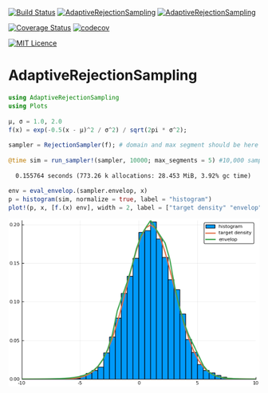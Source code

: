 [![Build Status](https://travis-ci.org/mauriciogtec/AdaptiveRejectionSampling.jl.svg?branch=master)](https://travis-ci.org/mauriciogtec/AdaptiveRejectionSampling.jl)
[![AdaptiveRejectionSampling](http://pkg.julialang.org/badges/AdaptiveRejectionSampling_0.6.svg)](http://pkg.julialang.org/detail/AdaptiveRejectionSampling)
[![AdaptiveRejectionSampling](http://pkg.julialang.org/badges/AdaptiveRejectionSampling_0.7.svg)](http://pkg.julialang.org/detail/AdaptiveRejectionSampling)

[![Coverage Status](https://coveralls.io/repos/github/mauriciogtec/AdaptiveRejectionSampling.jl/badge.svg?branch=master)](https://coveralls.io/github/mauriciogtec/AdaptiveRejectionSampling.jl?branch=master)
[![codecov](https://codecov.io/gh/mauriciogtec/AdaptiveRejectionSampling.jl/branch/master/graph/badge.svg)](https://codecov.io/gh/mauriciogtec/AdaptiveRejectionSampling.jl)

[![MIT Licence](https://badges.frapsoft.com/os/mit/mit.png?v=103)](https://opensource.org/licenses/mit-license.php)

# AdaptiveRejectionSampling

```julia
using AdaptiveRejectionSampling
using Plots
```


```julia
μ, σ = 1.0, 2.0
f(x) = exp(-0.5(x - μ)^2 / σ^2) / sqrt(2pi * σ^2);
```


```julia
sampler = RejectionSampler(f); # domain and max segment should be here
```


```julia
@time sim = run_sampler!(sampler, 10000; max_segments = 5) #10,000 samples;
```

      0.155764 seconds (773.26 k allocations: 28.453 MiB, 3.92% gc time)



```julia
env = eval_envelop.(sampler.envelop, x)
p = histogram(sim, normalize = true, label = "histogram")
plot!(p, x, [f.(x) env], width = 2, label = ["target density" "envelop"])
```

![](./img/example1.png)
